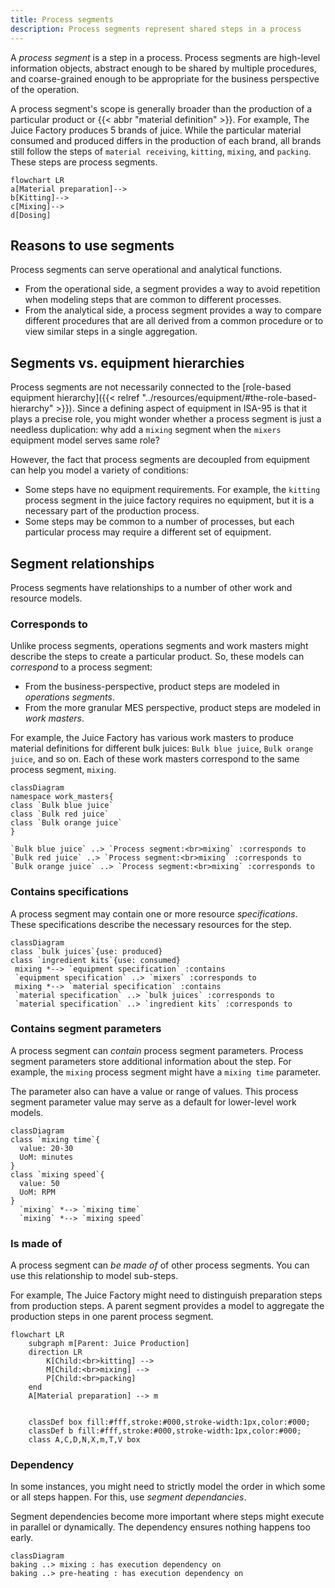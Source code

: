 ```yaml
---
title: Process segments
description: Process segments represent shared steps in a process
---
```


A _process segment_ is a step in a process. 
Process segments are high-level information objects,
abstract enough to be shared by multiple procedures,
and coarse-grained enough to be appropriate for the business perspective of the operation.

A process segment's scope is generally broader than the production of a particular product or {{< abbr "material definition" >}}.
For example, The Juice Factory produces 5 brands of juice.
While the particular material consumed and produced differs in the production of each brand,
all brands still follow the steps of `material receiving`, `kitting`, `mixing`, and `packing`.
These steps are process segments.

```mermaid
flowchart LR
a[Material preparation]-->
b[Kitting]-->
c[Mixing]-->
d[Dosing]
```

## Reasons to use segments

Process segments can serve operational and analytical functions.
- From the operational side, a segment provides a way to avoid repetition when modeling steps that are common to different processes. 
- From the analytical side, a process segment provides a way to compare different procedures that are all derived from a common procedure or to view similar steps in a single aggregation.

## Segments vs. equipment hierarchies

Process segments are not necessarily connected to the [role-based equipment hierarchy]({{< relref "../resources/equipment/#the-role-based-hierarchy" >}}).
Since a defining aspect of equipment in ISA-95 is that it plays a precise role,
you might wonder whether a process segment is just a needless duplication:
why add a `mixing` segment when the `mixers` equipment model serves same role?

However, the fact that process segments are decoupled from equipment can help you model a variety of conditions:
- Some steps have no equipment requirements. For example, the `kitting` process segment in the juice factory requires no equipment, but it is a necessary part of the production process.
- Some steps may be common to a number of processes, but each particular process may require a different set of equipment. 


## Segment relationships

Process segments have relationships to a number of other work and resource models.

### Corresponds to

Unlike process segments,
operations segments and work masters might describe the steps to create a particular product.
So, these models can _correspond_ to a process segment:
- From the business-perspective, product steps are modeled in _operations segments_.
- From the more granular MES perspective, product steps are modeled in _work masters_.

For example, the Juice Factory has various work masters to produce material definitions for different bulk juices: `Bulk blue juice`, `Bulk orange juice`, and so on. 
Each of these work masters correspond to the same process segment, `mixing`.

```mermaid
classDiagram
namespace work_masters{
class `Bulk blue juice`
class `Bulk red juice`
class `Bulk orange juice`
}

`Bulk blue juice` ..> `Process segment:<br>mixing` :corresponds to
`Bulk red juice` ..> `Process segment:<br>mixing` :corresponds to
`Bulk orange juice` ..> `Process segment:<br>mixing` :corresponds to
```

### Contains specifications

A process segment may contain one or more resource _specifications_.
These specifications describe the necessary resources for the step.

```mermaid
classDiagram
class `bulk juices`{use: produced}
class `ingredient kits`{use: consumed}
 mixing *--> `equipment specification` :contains
 `equipment specification` ..> `mixers` :corresponds to
 mixing *--> `material specification` :contains
 `material specification` ..> `bulk juices` :corresponds to
 `material specification` ..> `ingredient kits` :corresponds to
```
### Contains segment parameters

A process segment can _contain_ process segment parameters.
Process segment parameters store additional information about the step.
For example, the `mixing` process segment might have a `mixing time` parameter.

The parameter also can have a value or range of values.
This process segment parameter value may serve as a default for lower-level work models.

```mermaid
classDiagram
class `mixing time`{
  value: 20-30
  UoM: minutes
}
class `mixing speed`{
  value: 50
  UoM: RPM
}
  `mixing` *--> `mixing time`
  `mixing` *--> `mixing speed`
```

### Is made of

A process segment can _be made of_ of other process segments.
You can use this relationship to model sub-steps.

For example, The Juice Factory might need to distinguish preparation steps from production steps.
A parent segment provides a model to aggregate the production steps in one parent process segment.

```mermaid
flowchart LR
    subgraph m[Parent: Juice Production]
    direction LR
        K[Child:<br>kitting] -->
        M[Child:<br>mixing] -->
        P[Child:<br>packing]
    end
    A[Material preparation] --> m
    
 
    classDef box fill:#fff,stroke:#000,stroke-width:1px,color:#000;
    classDef b fill:#fff,stroke:#000,stroke-width:1px,color:#000;
    class A,C,D,N,X,m,T,V box
```

### Dependency

In some instances, you might need to strictly model the order in which some or all steps happen.
For this, use _segment dependancies_.

Segment dependencies become more important where steps might execute in parallel or dynamically.
The dependency ensures nothing happens too early.

```mermaid
classDiagram
baking ..> mixing : has execution dependency on
baking ..> pre-heating : has execution dependency on
```
